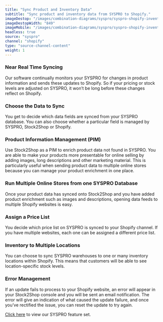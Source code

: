 ```yaml
---
title: "Sync Product and Inventory Data"
subtitle: "Sync product and inventory data from SYSPRO to Shopify."
imageDestop: "/images/combination-diagrams/syspro/syspro-shopify-inventory.svg"
imageDestopWidth: "849"
imageMobile: "/images/combination-diagrams/syspro/syspro-shopify-inventory.svg"
headless: true
source: "syspro"
channel: "shopify"
type: "source-channel-content"
weight: 1
---
```


### Near Real Time Syncing
Our software continually monitors your SYSPRO for changes in product information and sends these updates to Shopify. So if your pricing or stock levels are adjusted on SYSPRO, it won’t be long before these changes reflect on Shopify.

### Choose the Data to Sync
You get to decide which data fields are synced from your SYSPRO database. You can also choose whether a particular field is managed by SYSPRO, Stock2Shop or Shopify.

### Product Information Management (PIM)
Use Stock2Shop as a PIM to enrich product data not found in SYSPRO. You are able to make your products more presentable for online selling by adding images, long descriptions and other marketing material. This is particularly useful when sending product data to multiple online stores because you can manage your product enrichment in one place.

### Run Multiple Online Stores from one SYSPRO Database
Once your product data has synced onto Stock2Shop and you have added product enrichment such as images and descriptions, opening data feeds to multiple Shopify websites is easy.

### Assign a Price List
You decide which price list on SYSPRO is synced to your Shopify channel. If you have multiple websites, each one can be assigned a different price list.

### Inventory to Multiple Locations
You can choose to sync SYSPRO warehouses to one or many inventory locations within Shopify. This means that customers will be able to see location-specific stock levels.

### Error Management
If an update fails to process to your Shopify website, an error will appear in your Stock2Shop console and you will be sent an email notification. The error will give an indication of what caused the update failure, and once you’ve rectified the issue, you can reset the update to try again.

[Click here](/help/features/syspro/ "SYSPRO Features") to view our SYSPRO feature set.